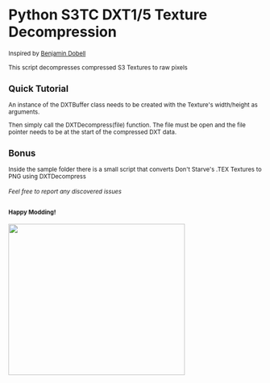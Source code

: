# Python S3TC DXT1/5 Texture Decompression

<small>Inspired by <a href = "https://github.com/Benjamin-Dobell/s3tc-dxt-decompression">Benjamin Dobell</a>

<p> This script decompresses compressed S3 Textures to raw pixels</p>

<h2>Quick Tutorial</h2>

An instance of the DXTBuffer class needs to be created with the Texture's width/height as arguments.

Then simply call the DXTDecompress(file) function. The file must be open and the file pointer needs to be at the start of the compressed DXT data.

<h2>Bonus</h2>
Inside the sample folder there is a small script that converts Don't Starve's .TEX Textures to PNG using DXTDecompress

<h6>Feel free to report any discovered issues</h6>


<h4>Happy Modding!</h4>
<img src = "https://www.pngfind.com/pngs/m/74-748928_webber-don-t-starve-webber-art-hd-png.png" width = "350" height = "300">

